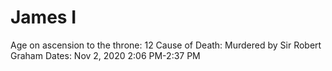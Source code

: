 # James I

Age on ascension to the throne: 12
Cause of Death: Murdered by Sir Robert Graham
Dates: Nov 2, 2020 2:06 PM-2:37 PM